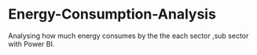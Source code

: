 # Energy-Consumption-Analysis
Analysing how much energy consumes by the the each sector ,sub sector with Power BI.

